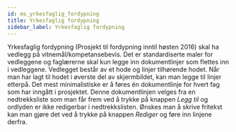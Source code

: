 ```yaml
---
id: ms_yrkesfaglig_fordypning
title: Yrkesfaglig fordypning
sidebar_label: Yrkesfaglig fordypning
---
```


Yrkesfaglig fordypning (Prosjekt til fordypning inntil høsten 2016) skal ha vedlegg på vitnemål/kompetansebevis. Det er standardiserte maler for vedleggene og faglærerne skal kun legge inn dokumentlinjer som flettes inn i vedleggene. Vedlegget består av et hode og linjer tilhørende hodet. Når man har lagt til hodet i øverste del av skjermbildet, kan man legge til linjer etterpå. Det mest minimalistiske er å føres én dokumentlinje for hvert fag som har inngått i prosjektet. Denne dokumentlinjen velges fra en nedtrekksliste som man får frem ved å trykke på knappen _Legg til_ og ordlyden er ikke redigerbar i nedtrekkslisten. Ønskes man å skrive fritekst kan man gjøre det ved å trykke på knappen _Rediger_ og føre inn linjene derfra.

